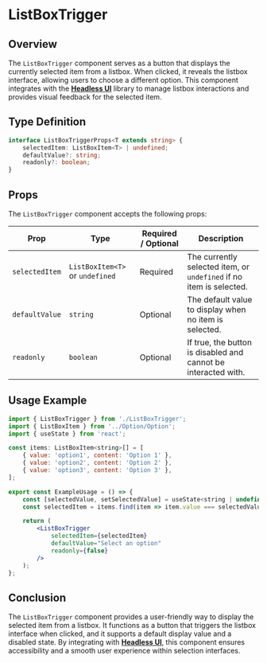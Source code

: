 # ListBoxTrigger
## Overview

The `ListBoxTrigger` component serves as a button that displays the currently selected item from a listbox. When clicked, it reveals the listbox interface, allowing users to choose a different option. This component integrates with the **[Headless UI](https://headlessui.com/)** library to manage listbox interactions and provides visual feedback for the selected item.

## Type Definition
```typescript
interface ListBoxTriggerProps<T extends string> {
    selectedItem: ListBoxItem<T> | undefined;
    defaultValue?: string;
    readonly?: boolean;
}
```

## Props
The `ListBoxTrigger` component accepts the following props:

| Prop             | Type                          | Required / Optional | Description                                                   |
|------------------|-------------------------------|----------------------|---------------------------------------------------------------|
| `selectedItem`   | `ListBoxItem<T>` or `undefined` | Required             | The currently selected item, or `undefined` if no item is selected. |
| `defaultValue`   | `string`                      | Optional             | The default value to display when no item is selected.       |
| `readonly`       | `boolean`                     | Optional             | If true, the button is disabled and cannot be interacted with. |

## Usage Example 
```jsx
import { ListBoxTrigger } from './ListBoxTrigger';
import { ListBoxItem } from '../Option/Option';
import { useState } from 'react';

const items: ListBoxItem<string>[] = [
    { value: 'option1', content: 'Option 1' },
    { value: 'option2', content: 'Option 2' },
    { value: 'option3', content: 'Option 3' },
];

export const ExampleUsage = () => {
    const [selectedValue, setSelectedValue] = useState<string | undefined>('option1');
    const selectedItem = items.find(item => item.value === selectedValue);

    return (
        <ListBoxTrigger
            selectedItem={selectedItem}
            defaultValue="Select an option"
            readonly={false}
        />
    );
};
```

## Conclusion 
The `ListBoxTrigger` component provides a user-friendly way to display the selected item from a listbox. It functions as a button that triggers the listbox interface when clicked, and it supports a default display value and a disabled state. By integrating with **[Headless UI](https://headlessui.com/)**, this component ensures accessibility and a smooth user experience within selection interfaces.
